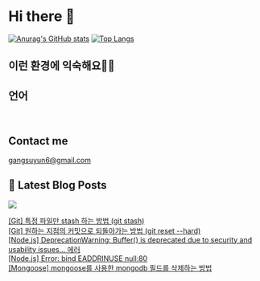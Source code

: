 # Hi there 👋

[![Anurag's GitHub stats](https://github-readme-stats.vercel.app/api?username=rkdden)](https://github.com/anuraghazra/github-readme-stats)
[![Top Langs](https://github-readme-stats.vercel.app/api/top-langs/?username=rkdden&layout=compact&hide=r,jupyter%20notebook,c%23&exclude_repo=roharui.github.io)](https://github.com/anuraghazra/github-readme-stats)

## 이런 환경에 익숙해요✍🏼

## 언어

<p>
  <img alt="" src= "https://img.shields.io/badge/JavaScript-F7DF1E?style=flat-square&logo=JavaScript&logoColor=white"/> 
  <img alt="" src= "https://img.shields.io/badge/TypeScript-black?logo=typescript&logoColor=blue"/>
</p>

## Contact me

gangsuyun6@gmail.com

## 📕 Latest Blog Posts
<p>
    <a href="https://systorage.tistory.com/"><img src="https://img.shields.io/badge/Blog-FF5722?style=flat-square&logo=Blogger&logoColor=white"/></a><br>
</p>

<a href=https://systorage.tistory.com/entry/Git-%ED%8A%B9%EC%A0%95-%ED%8C%8C%EC%9D%BC%EB%A7%8C-stash-%ED%95%98%EB%8A%94-%EB%B0%A9%EB%B2%95-git-stash>[Git] 특정 파일만 stash 하는 방법 (git stash)</a></br><a href=https://systorage.tistory.com/entry/Git-%EC%9B%90%ED%95%98%EB%8A%94-%EC%A7%80%EC%A0%90%EC%9D%98-%EC%BB%A4%EB%B0%8B%EC%9C%BC%EB%A1%9C-%EB%90%98%EB%8F%8C%EC%95%84%EA%B0%80%EB%8A%94-%EB%B0%A9%EB%B2%95-git-reset-hard>[Git] 원하는 지점의 커밋으로 되돌아가는 방법 (git reset --hard)</a></br><a href=https://systorage.tistory.com/entry/Nodejs-DeprecationWarning-Buffer-is-deprecated-due-to-security-and-usability-issues-%EC%97%90%EB%9F%AC>[Node.js] DeprecationWarning: Buffer() is deprecated due to security and usability issues... 에러</a></br><a href=https://systorage.tistory.com/entry/Nodejs-Error-bind-EADDRINUSE-null80>[Node.js] Error: bind EADDRINUSE null:80</a></br><a href=https://systorage.tistory.com/entry/Mongoose-mongoose%EB%A5%BC-%EC%82%AC%EC%9A%A9%ED%95%9C-mongodb-%ED%95%84%EB%93%9C%EB%A5%BC-%EC%82%AD%EC%A0%9C%ED%95%98%EB%8A%94-%EB%B0%A9%EB%B2%95>[Mongoose] mongoose를 사용한 mongodb 필드를 삭제하는 방법</a></br>